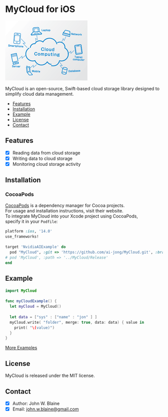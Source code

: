 # MyCloud for iOS

![MyCloud: Elegant Networking in Swift](cloud.png)

MyCloud is an open-source, Swift-based cloud storage library designed to simplify cloud data management.

- [Features](#features)
- [Installation](#installation)
- [Example](#example)
- [License](#license)
- [Contact](#contact)

## Features
- [x] Reading data from cloud storage
- [x] Writing data to cloud storage
- [x] Monitoring cloud storage activity

## Installation
### CocoaPods

[CocoaPods](https://cocoapods.org) is a dependency manager for Cocoa projects.<br> 
For usage and installation instructions, visit their website.<br> 
To integrate MyCloud into your Xcode project using CocoaPods, <br> specify it in your `Podfile`:

```ruby
platform :ios, '14.0'
use_frameworks!

target 'NvidiaAIExample' do
  pod "MyCloud", :git => 'https://github.com/ai-jong/MyCloud.git', :branch => 'main'
# pod 'MyCloud', :path => '../MyCloud/Release'
end

```

## Example

```swift
import MyCloud

func myCloudExample() {
  let myCloud = MyCloud()
        
  let data = ["sys" : ["name" : "jon" ] ]
  myCloud.write( "folder", merge: true, data: data) { value in     
    print( "\(value)")
  }        
}
```
[More Examples](https://github.com/ai-jong/MyCloud/blob/master/EXAMPLE.md)

## License
MyCloud is released under the MIT license.

## Contact
- [x] Author: John W. Blaine
- [x] Email: john.w.blaine@gmail.com
